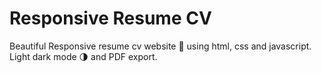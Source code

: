# Responsive Resume CV

<!-- ![responsive-resume-cv](/assets/img/responsive-resume-cv-img.jpg) -->

Beautiful Responsive resume cv website 📄 using html, css and javascript. Light dark mode 🌗 and PDF export.
